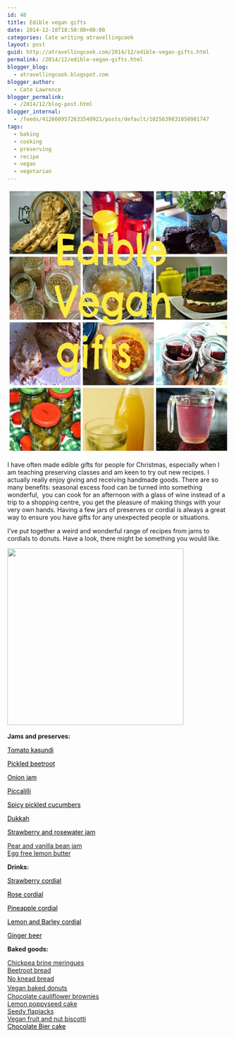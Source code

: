 ```yaml
---
id: 48
title: Edible vegan gifts
date: 2014-12-18T18:50:00+00:00
categories: Cate writing atravellingcook
layout: post
guid: http://atravellingcook.com/2014/12/edible-vegan-gifts.html
permalink: /2014/12/edible-vegan-gifts.html
blogger_blog:
  - atravellingcook.blogspot.com
blogger_author:
  - Cate Lawrence
blogger_permalink:
  - /2014/12/blog-post.html
blogger_internal:
  - /feeds/4126609572633548921/posts/default/1025639831058981747
tags:
  - baking
  - cooking
  - preserving
  - recipe
  - vegan
  - vegetarian
---
```


  <a href="/images/atc-migrate/2014/12/16050573212_897413fbdc_o.jpg"><img class="alignnone size-full wp-image-240" src="/images/atc-migrate/2014/12/16050573212_897413fbdc_o.jpg" alt="16050573212_897413fbdc_o" width="600" height="600" /></a>






  I have often made edible gifts for people for Christmas, especially when I am teaching preserving classes and am keen to try out new recipes. I actually really enjoy giving and receiving handmade goods. There are so many benefits: seasonal excess food can be turned into something wonderful,  you can cook for an afternoon with a glass of wine instead of a trip to a shopping centre, you get the pleasure of making things with your very own hands. Having a few jars of preserves or cordial is always a great way to ensure you have gifts for any unexpected people or situations.






  I&#8217;ve put together a weird and wonderful range of recipes from jams to cordials to donuts. Have a look, there might be something you would like.





  <a  href="http://4.bp.blogspot.com/-55AcYR9Hhog/VJMeH-ycMGI/AAAAAAAAKT8/lUBa6vKmn3o/s1600/16050573212_897413fbdc_o.jpg"><img src="http://4.bp.blogspot.com/-55AcYR9Hhog/VJMeH-ycMGI/AAAAAAAAKT8/lUBa6vKmn3o/s1600/16050573212_897413fbdc_o.jpg" alt="" width="400" height="400" border="0" /></a>








**Jams and preserves:**
  
[<span style="color: black;">Tomato kasundi](http://atravellingcook.com/2014/11/tomato-kasundi.html)
  
[<span style="color: black;">Pickled beetroot](http://atravellingcook.com/2014/08/pickled-beetroots-and-beetroot-bread.html)
  
[<span style="color: black;">Onion jam](http://atravellingcook.com/2014/02/edible-gifts-onion-jam.html)
  
[<span style="color: black;">Piccalilli](http://atravellingcook.com/2015/01/picalilli.html)
  
[<span style="color: black;">Spicy pickled cucumbers](http://atravellingcook.com/2014/09/spicy-pickled-cucumbers.html)
  
[<span style="color: black;">Dukkah](http://atravellingcook.com/2014/03/sunday-cooking-dukkah.html)
  
[<span style="color: black;">Strawberry and rosewater jam](http://strawberry%20and%20rosewater%20jam/)
  
<span style="color: black;"><a href="http://atravellingcook.com/2014/12/pear-and-vanilla-bean-jam.html">Pear and vanilla bean jam<br /> </a><a href="http://atravellingcook.com/2015/05/egg-free-lemon-butter.html">Egg free lemon butter</a>

**Drinks:**
  
[<span style="color: black;">Strawberry cordial](http://atravellingcook.com/2014/07/strawberry-fields-forever-strawberry-and-rosewater-jam-strawberry-cordial.html)
  
[<span style="color: black;">Rose cordial](http://atravellingcook.com/2014/11/rose-cordial.html)
  
[<span style="color: black;">Pineapple cordial](http://atravellingcook.com/2014/08/pineapple-cordial-made-using-pineapple-skins.html)
  
[<span style="color: black;">Lemon and Barley cordial](http://atravellingcook.com/2014/12/lemon-barley-cordial.html)
  
[<span style="color: black;">Ginger beer](http://atravellingcook.com/2014/10/homemade-gingerbeer.html)

**Baked goods:**

<p style="text-align: justify;">
  <span style="color: black;"><a href="http://atravellingcook.com/2015/05/egg-free-meringues.html">Chickpea brine meringues<br /> </a><a href="http://atravellingcook.com/2014/08/pickled-beetroots-and-beetroot-bread.html">Beetroot bread<br /> </a><span style="color: black;"><a style="line-height: 1.5;" href="http://atravellingcook.com/2014/03/making-bread-renters-style.html">No knead bread<br /> </a><span style="color: black;"><a style="line-height: 1.5;" href="http://atravellingcook.com/2014/07/vegan-oven-baked-donuts.html">Vegan baked donuts<br /> </a><span style="color: black;"><a href="http://atravellingcook.com/2014/08/chocolate-cauliflower-brownies.html">Chocolate cauliflower brownies<br /> </a><span style="color: black;"><a href="http://atravellingcook.com/2014/08/lemon-poppyseed-cake.html">Lemon poppyseed cake<br /> </a><span style="color: black;"><a href="http://atravellingcook.com/2014/02/seedy-flapjacks.html">Seedy flapjacks<br /> </a><span style="color: black;"><a href="http://atravellingcook.com/2014/12/vegan-fruit-and-nut-biscotti.html">Vegan fruit and nut biscotti<br /> </a><a href="http://atravellingcook.com/2014/11/chocolate-bier-cake.html"><span style="color: black;">Chocolate Bier cake</a>
